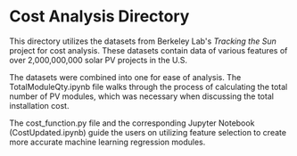 # Cost Analysis Directory

This directory utilizes the datasets from Berkeley Lab's *Tracking the Sun* project for cost analysis. These datasets contain data of various features of over 2,000,000,000 solar PV projects in the U.S. 
  

The datasets were combined into one for ease of analysis. The TotalModuleQty.ipynb file walks through the process of calculating the total number of PV modules, which was necessary when discussing the total installation cost. 

The cost_function.py file and the corresponding Jupyter Notebook (CostUpdated.ipynb) guide the users on utilizing feature selection to create more accurate machine learning regression modules.  
